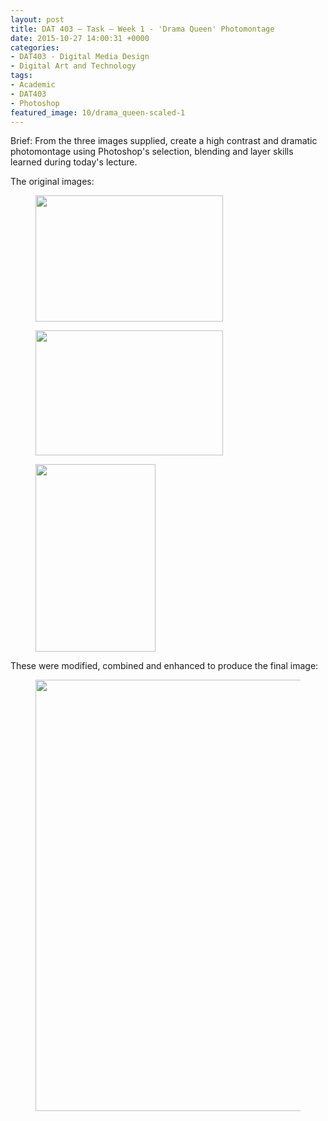 ```yaml
---
layout: post
title: DAT 403 – Task – Week 1 - 'Drama Queen' Photomontage
date: 2015-10-27 14:00:31 +0000
categories:
- DAT403 - Digital Media Design
- Digital Art and Technology
tags:
- Academic
- DAT403
- Photoshop
featured_image: 10/drama_queen-scaled-1
---
```

Brief: From the three images supplied, create a high contrast and dramatic photomontage using Photoshop's selection, blending and layer skills learned during today's lecture.

The original images:

<div class="gallery">

<figure><a href="{{ site.baseurl }}/wp-content/uploads/2022/12/Background-scaled-1.jpg"><img src="https://res.cloudinary.com/circleseven/image/upload/q_auto,f_auto/12/Background-scaled-1-300x202" width="300" height="202" alt="" loading="lazy"></a></figure>
<figure><a href="{{ site.baseurl }}/wp-content/uploads/2022/12/Sky-scaled-1.jpg"><img src="https://res.cloudinary.com/circleseven/image/upload/q_auto,f_auto/12/Sky-scaled-1-300x200" width="300" height="200" alt="" loading="lazy"></a></figure>
<figure><a href="{{ site.baseurl }}/wp-content/uploads/2022/12/Model-scaled-1.jpg"><img src="https://res.cloudinary.com/circleseven/image/upload/q_auto,f_auto/12/Model-scaled-1-192x300" width="192" height="300" alt="" loading="lazy"></a></figure>

</div>

These were modified, combined and enhanced to produce the final image:

<figure><a href="{{ site.baseurl }}/wp-content/uploads/2022/12/drama_queen-scaled-1.jpg"><img src="https://res.cloudinary.com/circleseven/image/upload/q_auto,f_auto/12/drama_queen-scaled-1-1024x690" width="1024" height="690" alt="" loading="lazy"></a></figure>
